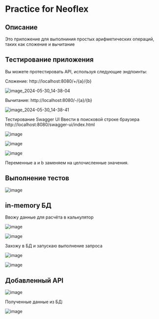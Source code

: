 # Practice for Neoflex
## Описание
Это приложение для выполниния простых арифметических операций, таких как сложение и вычитание
## Тестирование приложения
Вы можете протестировать API, используя следующие эндпоинты:

Сложение: http://localhost:8080/+/{a}/{b}

![image_2024-05-30_14-38-04](https://github.com/Yadovitoe/Practice/assets/133118347/6b389ccb-8e13-421e-a5a9-bbf568bdb471)

Вычитание: http://localhost:8080/-/{a}/{b}

![image_2024-05-30_14-38-41](https://github.com/Yadovitoe/Practice/assets/133118347/be8ffbce-0ab4-483d-9dd6-7c447fffccba)

Тестирование Swagger UI
Ввести в поисковой строке браузера http://localhost:8080/swagger-ui/index.html

![image](https://github.com/Yadovitoe/Practice/assets/133118347/cbda7981-567d-4f6f-a7ed-d40a32a8da30)

![image](https://github.com/Yadovitoe/Practice/assets/133118347/cc7186e3-0d95-4e1c-b588-2fed1fc3f74e)

![image](https://github.com/Yadovitoe/Practice/assets/133118347/80caf241-5fa0-4e0f-ba16-4480786f966c)

Переменные a и b заменяем на целочисленные значения.

## Выполнение тестов

![image](https://github.com/Yadovitoe/Practice/assets/133118347/ba5f2536-b070-406e-b72b-f185b05128ba)

## in-memory БД
Ввожу данные для расчёта в калькулятор 

![image](https://github.com/Yadovitoe/Practice/assets/133118347/a70615cb-55d7-44f3-afb7-173be08ada70)

![image](https://github.com/Yadovitoe/Practice/assets/133118347/79b3170a-7c3a-41d0-958d-c9308970012c)

Захожу в БД и запускаю выполнение запроса

![image](https://github.com/Yadovitoe/Practice/assets/133118347/ba35c2ae-8a58-43cb-9a47-72407c64523b)

![image](https://github.com/Yadovitoe/Practice/assets/133118347/56c8a639-6a5d-4349-aa69-53be584c4743)

## Добавленный API

![image](https://github.com/Yadovitoe/Practice/assets/133118347/d31fb6e3-1a53-4293-86e2-843b01b41eab)

Полученные данные из БД:

![image](https://github.com/Yadovitoe/Practice/assets/133118347/fc32cb8d-5eb3-485c-b73a-7fe88e81e72d)
